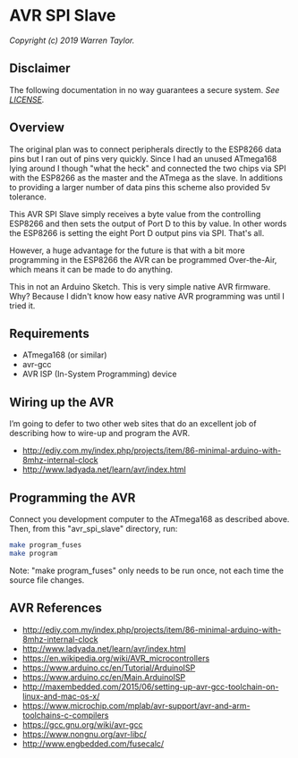 # AVR SPI Slave
*Copyright (c) 2019 Warren Taylor.*

## Disclaimer
The following documentation in no way guarantees a secure system.
*See [LICENSE](../../LICENSE).*

## Overview
The original plan was to connect peripherals directly to the ESP8266 data pins but I ran out of pins very quickly. Since I had an unused ATmega168 lying around I though "what the heck" and connected the two chips via SPI with the ESP8266 as the master and the ATmega as the slave. In additions to providing a larger number of data pins this scheme also provided 5v tolerance.

This AVR SPI Slave simply receives a byte value from the controlling ESP8266 and then sets the output of Port D to this by value. In other words the ESP8266 is setting the eight Port D output pins via SPI. That's all.

However, a huge advantage for the future is that with a bit more programming in the ESP8266 the AVR can be programmed Over-the-Air, which means it can be made to do anything.

This in not an Arduino Sketch.
This is very simple native AVR firmware.
Why? Because I didn't know how easy native AVR programming was until I tried it.

## Requirements
* ATmega168 (or similar)
* avr-gcc
* AVR ISP (In-System Programming) device

## Wiring up the AVR
I’m going to defer to two other web sites that do an excellent job of describing how to wire-up and program the AVR.
* <http://ediy.com.my/index.php/projects/item/86-minimal-arduino-with-8mhz-internal-clock> 
* <http://www.ladyada.net/learn/avr/index.html> 

## Programming the AVR
Connect you development computer to the ATmega168 as described above.
Then, from this "avr_spi_slave" directory, run:
```bash
make program_fuses
make program
```
Note: "make program_fuses" only needs to be run once, not each time the source file changes.

## AVR References
* <http://ediy.com.my/index.php/projects/item/86-minimal-arduino-with-8mhz-internal-clock>
* <http://www.ladyada.net/learn/avr/index.html>
* <https://en.wikipedia.org/wiki/AVR_microcontrollers>
* <https://www.arduino.cc/en/Tutorial/ArduinoISP>
* <https://www.arduino.cc/en/Main.ArduinoISP>
* <http://maxembedded.com/2015/06/setting-up-avr-gcc-toolchain-on-linux-and-mac-os-x/>
* <https://www.microchip.com/mplab/avr-support/avr-and-arm-toolchains-c-compilers>
* <https://gcc.gnu.org/wiki/avr-gcc>
* <https://www.nongnu.org/avr-libc/>
* <http://www.engbedded.com/fusecalc/>
